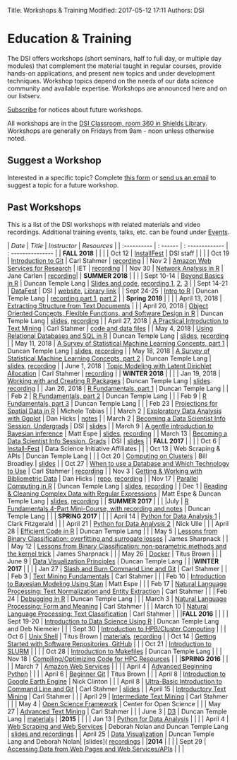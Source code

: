 Title: Workshops & Training
Modified: 2017-05-12 17:11
Authors: DSI

# Education & Training

The DSI offers workshops (short seminars, half to full day, or multiple day modules) that complement the material taught in regular courses, provide hands-on applications, and present new topics and under development techniques. Workshop topics depend on the needs of our data science community and available expertise. Workshops are announced here and on our listserv.

[Subscribe](signup.html) for notices about future workshops.

All workshops are in the [DSI Classroom, room 360 in Shields Library](http://dsi.ucdavis.edu/directions.html). Workshops are generally on Fridays from 9am - noon unless otherwise noted. 

## Suggest a Workshop

Interested in a specific topic? Complete [this form](https://docs.google.com/forms/d/e/1FAIpQLScdNRern7tWGP7W1xji44W2dHa0GX1yvStsEu8taH5scJFuhw/viewform?edit_requested=true) or [send us an email](mailto:datascience@ucdavis.edu) to suggest a topic for a future workshop.


## Past Workshops

This is a list of the DSI workshops with related materials and video recordings. Additional training events, talks, etc. can be found under [Events](categories.html).

| *Date*    | *Title* | *Instructor* | *Resources* |
| :---------- | : ------ | : ------------- | : --------------- |
| **FALL 2018** | | |
| Oct 12 | [InstallFest](posts/Workshop/2018WorkshopInstallFest20181012.html) | DSI staff |   | |
| Oct 19 | [Introduction to Git](posts/Workshop/2018WorkshopGit20181019.html) | Carl Stahmer |  [recording](https://youtu.be/mIAetcXu0U4) |
| Nov 2 | [Amazon Web Services for Research](posts/Workshop/2018WorkshopAWS20181102.html) | IET | [recording](https://www.youtube.com/watch?v=Rjweg7T7n_I) |
| Nov 30 | [Network Analysis in R](posts/Workshop/2018WorkshopNetwork20181116.html) | Jane Carlen | [recording](https://youtu.be/H6IkFnykX1s)|
| **SUMMER 2018** | | |
| Sept 10-14 | [Beyond Basics in R](posts/Workshop/BeyondBasicsR201820180910.html) | Duncan Temple Lang |  [Slides and code](https://github.com/dsidavis/RBeyondBasics), [recording 1](https://www.youtube.com/watch?v=-cAxE62YMzU), [2](https://www.youtube.com/watch?v=YItBd02aaLU), [3](https://www.youtube.com/watch?v=e8CB9Ea8JCY) |
| Sept 14-21 | [DataFest](posts/DataFest/DataFest201820180914.html) | DSI | [website](http://dsi.ucdavis.edu/WineCatalogs/), [Library link](https://digital.ucdavis.edu/search//%5B%5B%22isPartOf.%40id%22%2C%22or%22%2C%22%2Fcollection%2Fsherry-lehmann%22%5D%5D//10/) |
| Sept 24-25 | [Intro to R](posts/Workshop/IntroR201820250924.html) | Duncan Temple Lang | [recording part 1](https://www.youtube.com/watch?v=0O9fjsxpqsQ), [part 2](https://www.youtube.com/watch?v=ZyWch5HAhqY) |
| **Spring 2018** | | |
| April 13, 2018 | [Extracting Structure from Text Documents](posts/Workshop/2018WorkshopPDFReading20180413.html) | |
| April 20, 2018 | [Object Oriented Concepts, Flexible Functions, and Software Design in R](posts/Workshop/2018WorkshopObjOriented20180420.html) | Duncan Temple Lang |  [slides](https://github.com/dsidavis/ROOPWorkshop), [recording](https://www.youtube.com/watch?v=Gc-d96yQmyU&feature=youtu.be) |
| April 27, 2018 | [A Practical Introduction to Text Mining](http://dsi.ucdavis.edu/posts/Workshop/2018WorkshopTextMining20180427.html) | Carl Stahmer | [code and data files](https://github.com/cstahmer/text_mining_with_r) |
| May 4, 2018 | [Using Relational Databases and SQL in R](http://dsi.ucdavis.edu/posts/Workshop/2018WorkshopSQL20180504.html) | Duncan Temple Lang | [slides](https://github.com/dsidavis/SQLworkshop), [recording](https://www.youtube.com/watch?v=ipOGYFhofn4&feature=youtu.be) |
| May 11, 2018 | [A Survey of Statistical Machine Learning Concepts, part 1](posts/Workshop/2018WorkshopMachine120180511.html) | Duncan Temple Lang | [slides](https://github.com/dsidavis/surveystatml), [recording](https://www.youtube.com/watch?v=16Aq_8JE0Vc&feature=youtu.be)  |
| May 18, 2018 | [A Survey of Statistical Machine Learning Concepts, part 2](posts/Workshop/2018WorkshopMachine220180518.html) | Duncan Temple Lang | [slides](https://github.com/dsidavis/SurveyStatML), [recording](https://www.youtube.com/watch?v=1DSio_Tv6Hc&feature=youtu.be)  |
| June 1, 2018 | [Topic Modeling with Latent Dirichlet Allocation](posts/Workshop/2018WorkshopTopicModeling20180601.html) | Carl Stahmer |  [recording](https://www.youtube.com/watch?v=rHp05tFPDDk) |
| **WINTER 2018** | | |
| Jan 19, 2018 | [Working with and Creating R Packages](posts/Workshop/Package20180119.html) | Duncan Temple Lang |  [slides](https://github/com/dsidavis/RPackagesWorkshop). [recording](https://www.youtube.com/watch?v=ntFrolMI3Ng) |
| Jan 26, 2018 | [R Fundamentals, part 1](posts/Workshop/fundamentals1_1820180126.html) | Duncan Temple Lang | |
| Feb 2 |  [R Fundamentals, part 2](posts/Workshop/fundamentals2_1820180202.html) | Duncan Temple Lang | |
| Feb 9 | [R Fundamentals, part 3](posts/Workshop/fundamentals3_1820180209.html) | Duncan Temple Lang | |
| Feb 23 | [Projections for Spatial Data in R](posts/Workshop/Projection20180223.html) | Michele Tobias | |
| March 2 | [Exploratory Data Analysis with Ggplot](posts/Workshop/Ggplo20180302.html) | Dan Hicks | [notes](https://github.com/dhicks/ggplot_workshop/blob/master/outline.md) | 
| March 2 | [Becoming a Data Scientist Info Session, Undergrads](posts/Talk/2018DSInfoSession20180312.html) | DSI | [slides](DataScienceCareers/UGDataScientist.html#1) |
| March 9 | [A gentle introduction to Bayesian inference](posts/Workshop/Baye20180309.html) | Matt Espe |  [slides](https://github.com/dsidavis/IntroBayesWorkshop), [recording](https://www.youtube.com/watch?v=kw397Ioru3U) |
| March 13 | [Becoming a Data Scientist Info Session, Grads](posts/Talk/2018DSInfoSession20180312.html) | DSI | [slides](GradDataScientist.html#1) |
| **FALL 2017** | | |
| Oct 6 | [Install-Fest](posts/Workshop/InstallFes20171006.html) | Data Science Initiative Affiliates | | 
| Oct 13 | Web Scraping & APIs | Duncan Temple Lang | |
| Oct 20 | [Computing on Clusters](posts/Workshop/ClusterComputin20171020.html) | Bill Broadley | [slides](https://www.youtube.com/watch?v=KtUqgRdPOy4&feature=youtu.be) |
| Oct 27 | [When to use a Database and Which Technology to Use](posts/Workshop/Database20171027.html) | Carl Stahmer |  [recording](https://www.youtube.com/watch?v=HJFV_w3MxrU&feature=youtu.be) |
| Nov 3 | [Getting & Working with Bibliometric Data](posts/Workshop/Bibliometric20171103.html) | Dan Hicks | [repo](https://github.com/dsidavis/bibliometrics-workshop), [recording](https://www.youtube.com/watch?v=C1EnFjXXKho&t=2s) |
| Nov 17 | [Parallel Computing in R](posts/Workshop/ParallelComputing20171117.html) | Duncan Temple Lang | [slides](https://github.com/dsidavis/parallelr), [recording](https://www.youtube.com/watch?v=TTKSlhrSZ3g&feature=youtu.be) |
| Dec 1 | [Reading & Cleaning Complex Data with Regular Expressions](posts/Workshop/RegularExpression20171201.html) | Matt Espe & Duncan Temple Lang |  [slides](https://github.com/dsidavis/data_cleaning_w_r), [recording](https://www.youtube.com/watch?v=VNUizaTVQAU) |
| **SUMMER 2017** | | |
|July | [R Fundamentals 4-Part Mini-Course, with recording and notes](posts/Workshop/RFundamental20170711.html)  | Duncan Temple Lang | |
| **SPRING 2017** | | |
| April 14 | [Python for Data Analysis 1](posts/Workshop/python120170414.html) | Clark Fitzgerald | |
| April 21 | [Python for Data Analysis 2](posts/Workshop/python220170421.html) | Nick Ulle | |
| April 28 | [Efficient Code in R](posts/Workshop/workshop-efficient-code-in-r20170428.html) | Duncan Temple Lang | |
| May 5 | [Lessons from Binary Classification: overfitting and surrogate losses](posts/Workshop/MachineLearnin20170505.html) | James Sharpnack | |
| May 12 | [Lessons from Binary Classification: non-parametric methods and the kernel trick](posts/Workshop/BinaryClassificatio20170512.html) | James Sharpnack | |
| May 26 | [Docker](posts/Workshop/Docke20170526.html) | Titus Brown | |
| June 9 | [Data Visualization Principles](posts/Workshop/Visualizatio20170609.html) | Duncan Temple Lang | |
|**WINTER 2017** | | |
| Jan 27 | [Slash and Burn Command Line and Git](posts/Workshop/Gi20170203.html) | Carl Stahmer | |
| Feb 3 | [Text Mining Fundamentals](posts/Workshop/TextMining120170203.html) | Carl Stahmer | |
| Feb 10 | [Introduction to Bayesian Modeling Using Stan](posts/Workshop/sta20170210.html) | Matt Espe | |
| Feb 17 | [Natural Language Processing: Text Normalization and Entity Extraction](posts/Workshop/TextNormEntityExtraction20170217.html) | Carl Stahmer | |
| Feb 24 | [Debugging in R](posts/Workshop/DebuggingIn20170224.html) | Duncan Temple Lang | |
| March 3 | [Natural Language Processing: Form and Meaning](posts/Workshop/NLPFormMeaning20170303.html) | Carl Stahmer | |
| March 10 | [Natural Language Processing: Text Classification](posts/Workshop/NLPTextClassification20170310.html) | Carl Stahmer | |
|**FALL 2016** | | |
| Sept 19-20 | [Introduction to Data Science Using R](posts/Workshop/Rbootcam20160919.html) | Duncan Temple Lang and Deb Niemeier | |
| Sept 30 | [Introduction to HPB/Cluster Computing](posts/Workshop/HPC120160930.html) | |
| Oct 6 | [Unix Shell](posts/Workshop/UnixShel20161006.html) | Titus Brown | [materials](https://dib-training.readthedocs.io/en/pub/2016-10-06-shell-halfday.html), [recording](https://dib-training.readthedocs.io/en/pub/2016-10-06-shell-halfday.html) |
| Oct 14 | [Getting Started with Software Repositories, GitHub](posts/Workshop/HPC220161014.html) | |
| Oct 21 | [Introduction to SLURM](posts/Workshop/HPC220161014.html) | | |
| Oct 28 | [Introduction to Makefiles](posts/Workshop/HPC420161028.html) | Duncan Temple Lang | |
| Nov 18 | [Compiling/Optimizing Code for HPC Resources](posts/Workshop/HPC620161118.html) | |
|**SPRING 2016** | | |
| March 7 | [Amazon Web Services](http://dsi.ucdavis.edu/http://dib-training.readthedocs.org/en/pub/2016-03-03-aws-br.html) | | |
| April 4 | [Advanced Beginning Python](http://dsi.ucdavis.edu/posts/workshop/advbegpython20160404.html) | | |
| April 6 | [Beginner Git](posts/Workshop/beginner-git20160406.html) | Titus Brown | |
| April 8 | [Introduction to Google Earth Engine](posts/Workshop/hands-on-introduction-to-google-earth-engine20160408.html) | Nick Clinton | |
| April 8 | [Ultra-Basic Introduction to Command Line and Git](posts/Workshop/cmdlinegit20160408.html) | Carl Stahmer | [slides](http://ds.lib.ucdavis.edu/2016/04/01/48-ultra-basic-introduction-to-the-command-line-and-git-2/)  |
| April 15 | [Introductory Text Mining](posts/Workshop/introductory-text-mining20160415.html) | Carl Stahmer | |
| April 29 | [Intermediate Text Mining](posts/Workshop/intermediate-text-mining20160429.html) | Carl Stahmer | |
| May 4 | [Open Science Framework](posts/Workshop/open-science-framework-workshop20160504.html) | Center for Open Science | |
| May 27 | [Advanced Text Mining](posts/Workshop/advanced-text-mining20160527.html) | Carl Stahmer | |
| June 3 | [D3](posts/Workshop/D3DataVisualizatio20160603.html) | Duncan Temple Lang | [materials](https://github.com/duncantl/D3materials) |
|**2015** | | |
| Jan 13 | [Python for Data Analysis](http://dsi.ucdavis.edu/posts/Workshop/PythonMiniCours20150113.html) | | |
| April 4 | [Web Scraping and Web Services](posts/Workshop/WebScraping201520150404.html) | Deborah Nolan and Duncan Temple Lang | [slides and recordings](NSFWorkshops/Visualization/) |
| April 25 | [Data Visualization](posts/Workshop/1-day-workshop-on-visualization-with-r20150425.html) | Duncan Temple Lang and Deborah Nolan| [slides]( [recordings](NSFWorkshops/Visualization/movies.html) |
|**2014** | | |
| Sept 29 | [Accessing Data from Web Pages and Web Services/APIs](http://dsi.ucdavis.edu/posts/Workshop/WebScraping201420140929.html) | | |